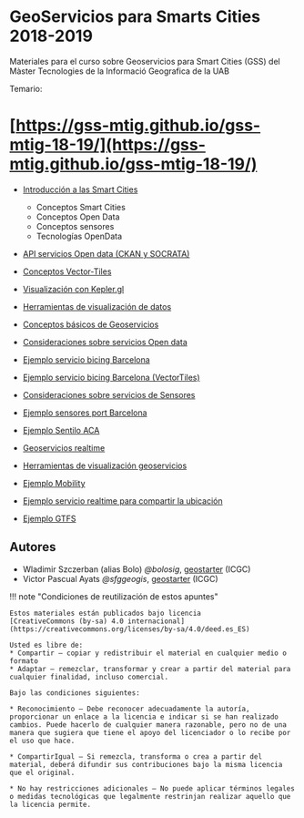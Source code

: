 # GeoServicios para Smarts Cities 2018-2019

Materiales para el curso sobre Geoservicios para Smart Cities (GSS) del Màster Tecnologies de la Informació Geografica de la UAB

Temario:

# [https://gss-mtig.github.io/gss-mtig-18-19/](https://gss-mtig.github.io/gss-mtig-18-19/)

* [Introducción a las Smart Cities](https://gss-mtig.github.io/gss-mtig-18-19/1_introduccion_a_las_smart_cities/)
    * Conceptos Smart Cities
    * Conceptos Open Data
    * Conceptos sensores
    * Tecnologías OpenData

* [API servicios Open data (CKAN y SOCRATA)](https://gss-mtig.github.io/gss-mtig-18-19/2_conceptos_y_servicios_open_data/)
* [Conceptos Vector-Tiles](https://gss-mtig.github.io/gss-mtig-18-19/3_conceptos_vector_tiles/)
* [Visualización con Kepler.gl](https://gss-mtig.github.io/gss-mtig-18-19/4_visualizacion_kepler/)
* [Herramientas de visualización de datos](https://gss-mtig.github.io/gss-mtig-18-19/5_herramientas_visualizacion_datos/)
* [Conceptos básicos de Geoservicios](https://gss-mtig.github.io/gss-mtig-18-19/6_conceptos_geoservicios/)
* [Consideraciones sobre servicios Open data](https://gss-mtig.github.io/gss-mtig-18-19/7_consideraciones_servicios_opendata/)
* [Ejemplo servicio bicing Barcelona](https://gss-mtig.github.io/gss-mtig-18-19/8_ejemplo_servicio_bicing_bcn/)
* [Ejemplo servicio bicing Barcelona (VectorTiles)](https://gss-mtig.github.io/gss-mtig-18-19/9_ejemplo_servicio_bicing_bcn_vt/)
* [Consideraciones sobre servicios de Sensores](https://gss-mtig.github.io/gss-mtig-18-19/10_consideraciones_servicios_realtime_sensores/)
* [Ejemplo sensores port Barcelona](https://gss-mtig.github.io/gss-mtig-18-19/11_ejemplo_sensores_port_bcn/)
* [Ejemplo Sentilo ACA](https://gss-mtig.github.io/gss-mtig-18-19/12_ejemplo_sentilo_aca/)
* [Geoservicios realtime](https://gss-mtig.github.io/gss-mtig-18-19/13_geoservicios_realtime/)
* [Herramientas de visualización geoservicios](https://gss-mtig.github.io/gss-mtig-18-19/14_herramientas_visualizacion_geoservicios/)
* [Ejemplo Mobility](https://gss-mtig.github.io/gss-mtig-18-19/15_ejemplo_mobility/)
* [Ejemplo servicio realtime para compartir la ubicación](https://gss-mtig.github.io/gss-mtig-18-19/16_ejemplo_geoservicio_realtime/)
* [Ejemplo GTFS](https://gss-mtig.github.io/gss-mtig-18-19/17_ejemplo_gtfs/)

## Autores

* Wladimir Szczerban (alias Bolo) *@bolosig*, [geostarter](http://betaportal.icgc.cat) (ICGC)
* Victor Pascual Ayats  *@sfggeogis*, [geostarter](http://betaportal.icgc.cat) (ICGC)

!!! note "Condiciones de reutilización de estos apuntes"

    Estos materiales están publicados bajo licencia
    [CreativeCommons (by-sa) 4.0 internacional](https://creativecommons.org/licenses/by-sa/4.0/deed.es_ES)

    Usted es libre de:
    * Compartir — copiar y redistribuir el material en cualquier medio o formato
    * Adaptar — remezclar, transformar y crear a partir del material para cualquier finalidad, incluso comercial.

    Bajo las condiciones siguientes:

    * Reconocimiento — Debe reconocer adecuadamente la autoría, proporcionar un enlace a la licencia e indicar si se han realizado cambios. Puede hacerlo de cualquier manera razonable, pero no de una manera que sugiera que tiene el apoyo del licenciador o lo recibe por el uso que hace.
    
    * CompartirIgual — Si remezcla, transforma o crea a partir del material, deberá difundir sus contribuciones bajo la misma licencia que el original.
    
    * No hay restricciones adicionales — No puede aplicar términos legales o medidas tecnológicas que legalmente restrinjan realizar aquello que la licencia permite.

